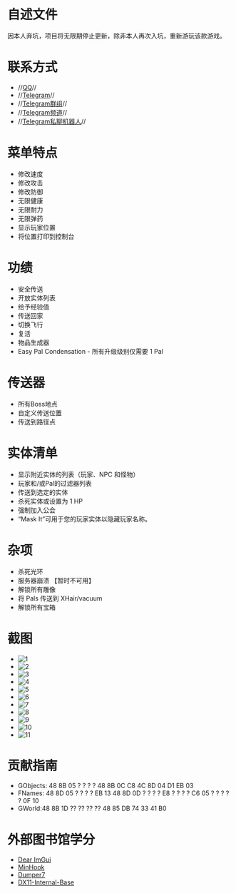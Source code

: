 # 自述文件

因本人弃坑，项目将无限期停止更新，除非本人再次入坑，重新游玩该款游戏。

# 联系方式

- //[QQ](https://qm.qq.com/q/zBtr0tLpdu)//
- //[Telegram](https://t.me/Cat011)//
- //[Telegram群组](https://t.me/Fog_Lucifer)//
- //[Telegram频道](https://t.me/Lucifer_Fog)//
- //[Telegram私聊机器人](https://t.me/Cat_001bot)//


# 菜单特点

- 修改速度
- 修改攻击
- 修改防御
- 无限健康
- 无限耐力
- 无限弹药
- 显示玩家位置
- 将位置打印到控制台

# 功绩

- 安全传送
- 开放实体列表
- 给予经验值
- 传送回家
- 切换飞行
- 复活
- 物品生成器
- Easy Pal Condensation - 所有升级级别仅需要 1 Pal

# 传送器

- 所有Boss地点
- 自定义传送位置
- 传送到路径点

# 实体清单

- 显示附近实体的列表（玩家、NPC 和怪物）
- 玩家和/或Pal的过滤器列表
- 传送到选定的实体
- 杀死实体或设置为 1 HP
- 强制加入公会
- “Mask It”可用于您的玩家实体以隐藏玩家名称。

# 杂项

- 杀死光环
- 服务器崩溃 【暂时不可用】
- 解锁所有雕像
- 将 Pals 传送到 XHair/vacuum
- 解锁所有宝箱

# 截图

- ![1](https://github.com/Lucifer-110/PalWorldCheats/assets/162952318/87098dcd-ba05-4cb3-99bf-ed4ea78ca569)
- ![2](https://github.com/Lucifer-110/PalWorldCheats/assets/162952318/bf135d99-a6ad-402d-ad04-48f572a9df29)
- ![3](https://github.com/Lucifer-110/PalWorldCheats/assets/162952318/5a791425-2365-4386-8735-d6701848167d)
- ![4](https://github.com/Lucifer-110/PalWorldCheats/assets/162952318/c40b03bf-93ce-48da-89a9-ca54712e4b15)
- ![5](https://github.com/Lucifer-110/PalWorldCheats/assets/162952318/aae087ab-452a-441d-bcce-4bbacf08d3d1)
- ![6](https://github.com/Lucifer-110/PalWorldCheats/assets/162952318/06856717-7022-487a-8331-a0f73081b02f)
- ![7](https://github.com/Lucifer-110/PalWorldCheats/assets/162952318/ad7e1e93-a0fa-4423-9f9e-d5eb3b6c87c6)
- ![8](https://github.com/Lucifer-110/PalWorldCheats/assets/162952318/1dfafa6e-fd60-4fe7-a09d-7e932cd6156e)
- ![9](https://github.com/Lucifer-110/PalWorldCheats/assets/162952318/1215e188-f8cb-461d-80d2-b957dfe9b59d)
- ![10](https://github.com/Lucifer-110/PalWorldCheats/assets/162952318/dec9f83b-cc77-444e-a0ea-31a075cc3309)
- ![11](https://github.com/Lucifer-110/PalWorldCheats/assets/162952318/4a1a6dca-e83b-42b4-942a-a8bd36c38702)

 # 贡献指南

- GObjects: 48 8B 05 ? ? ? ? 48 8B 0C C8 4C 8D 04 D1 EB 03
- FNames: 48 8D 05 ? ? ? ? EB 13 48 8D 0D ? ? ? ? E8 ? ? ? ? C6 05 ? ? ? ? ? 0F 10
- GWorld:48 8B 1D ?? ?? ?? ?? 48 85 DB 74 33 41 B0

# 外部图书馆学分

- [Dear ImGui](https://github.com/ocornut/imgui)  
- [MinHook](https://github.com/TsudaKageyu/minhook)  
- [Dumper7](https://github.com/Encryqed/Dumper-7)  
- [DX11-Internal-Base](https://github.com/NightFyre/DX11-ImGui-Internal-Hook)

